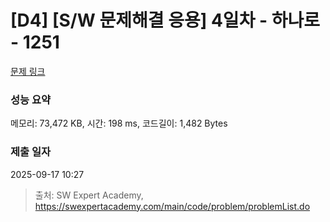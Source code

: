 # [D4] [S/W 문제해결 응용] 4일차 - 하나로 - 1251 

[문제 링크](https://swexpertacademy.com/main/code/problem/problemDetail.do?contestProbId=AV15StKqAQkCFAYD) 

### 성능 요약

메모리: 73,472 KB, 시간: 198 ms, 코드길이: 1,482 Bytes

### 제출 일자

2025-09-17 10:27



> 출처: SW Expert Academy, https://swexpertacademy.com/main/code/problem/problemList.do